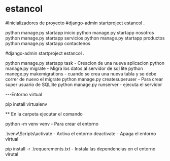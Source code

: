# estancol

#Inicializadores de proyecto
#django-admin startproject estancol .

python manage.py startapp inicio
python manage.py startapp nosotros
python manage.py startapp servicios
python manage.py startapp productos
python manage.py startapp contactenos


#django-admin startproject estancol .

python manage.py startapp task - Creacion de una nueva aplicacion
python manage.py migrate - Migra los datos al servidor de sql lite
python manege.py makemigrations - cuando se crea una nueva tabla y se debe correr de nuevo el migrate
python manage.py createsuperuser - Para crear super usuario de SQLlite
python manage.py runserver - ejecuta el servidor

---Entorno virtual 

pip install virtualenv

** En la carpeta ejecutar el comando

python -m venv venv - Para crear el entorno 

.\venv\Scripts\activate - Activa el entorno 
deactivate - Apaga el entorno virtual

pip install -r .\requerements.txt - Instala las dependencias en el entorno virutal 
